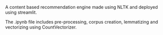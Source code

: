 A content based recommendation engine made using NLTK and deployed using streamlit.

The .ipynb file includes pre-processing, corpus creation, lemmatizing and vectorizing using CountVectorizer.
